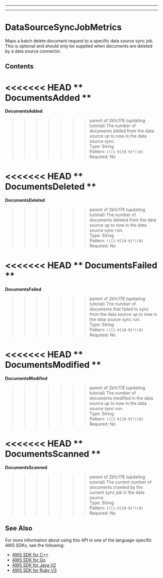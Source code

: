 --------

--------

# DataSourceSyncJobMetrics<a name="API_DataSourceSyncJobMetrics"></a>

Maps a batch delete document request to a specific data source sync job\. This is optional and should only be supplied when documents are deleted by a data source connector\.

## Contents<a name="API_DataSourceSyncJobMetrics_Contents"></a>

<<<<<<< HEAD
 ** DocumentsAdded **   <a name="Kendra-Type-DataSourceSyncJobMetrics-DocumentsAdded"></a>
=======
 **DocumentsAdded**   <a name="Kendra-Type-DataSourceSyncJobMetrics-DocumentsAdded"></a>
>>>>>>> parent of 2b1c178 (updating tutorial)
The number of documents added from the data source up to now in the data source sync\.  
Type: String  
Pattern: `(([1-9][0-9]*)|0)`   
Required: No

<<<<<<< HEAD
 ** DocumentsDeleted **   <a name="Kendra-Type-DataSourceSyncJobMetrics-DocumentsDeleted"></a>
=======
 **DocumentsDeleted**   <a name="Kendra-Type-DataSourceSyncJobMetrics-DocumentsDeleted"></a>
>>>>>>> parent of 2b1c178 (updating tutorial)
The number of documents deleted from the data source up to now in the data source sync run\.  
Type: String  
Pattern: `(([1-9][0-9]*)|0)`   
Required: No

<<<<<<< HEAD
 ** DocumentsFailed **   <a name="Kendra-Type-DataSourceSyncJobMetrics-DocumentsFailed"></a>
=======
 **DocumentsFailed**   <a name="Kendra-Type-DataSourceSyncJobMetrics-DocumentsFailed"></a>
>>>>>>> parent of 2b1c178 (updating tutorial)
The number of documents that failed to sync from the data source up to now in the data source sync run\.  
Type: String  
Pattern: `(([1-9][0-9]*)|0)`   
Required: No

<<<<<<< HEAD
 ** DocumentsModified **   <a name="Kendra-Type-DataSourceSyncJobMetrics-DocumentsModified"></a>
=======
 **DocumentsModified**   <a name="Kendra-Type-DataSourceSyncJobMetrics-DocumentsModified"></a>
>>>>>>> parent of 2b1c178 (updating tutorial)
The number of documents modified in the data source up to now in the data source sync run\.  
Type: String  
Pattern: `(([1-9][0-9]*)|0)`   
Required: No

<<<<<<< HEAD
 ** DocumentsScanned **   <a name="Kendra-Type-DataSourceSyncJobMetrics-DocumentsScanned"></a>
=======
 **DocumentsScanned**   <a name="Kendra-Type-DataSourceSyncJobMetrics-DocumentsScanned"></a>
>>>>>>> parent of 2b1c178 (updating tutorial)
The current number of documents crawled by the current sync job in the data source\.  
Type: String  
Pattern: `(([1-9][0-9]*)|0)`   
Required: No

## See Also<a name="API_DataSourceSyncJobMetrics_SeeAlso"></a>

For more information about using this API in one of the language\-specific AWS SDKs, see the following:
+  [ AWS SDK for C\+\+](https://docs.aws.amazon.com/goto/SdkForCpp/kendra-2019-02-03/DataSourceSyncJobMetrics) 
+  [ AWS SDK for Go](https://docs.aws.amazon.com/goto/SdkForGoV1/kendra-2019-02-03/DataSourceSyncJobMetrics) 
+  [ AWS SDK for Java V2](https://docs.aws.amazon.com/goto/SdkForJavaV2/kendra-2019-02-03/DataSourceSyncJobMetrics) 
+  [ AWS SDK for Ruby V3](https://docs.aws.amazon.com/goto/SdkForRubyV3/kendra-2019-02-03/DataSourceSyncJobMetrics) 